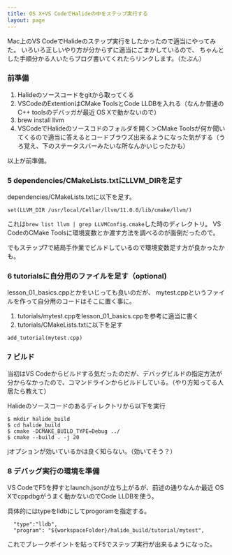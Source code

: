 ```yaml
---
title: OS X+VS CodeでHalideの中をステップ実行する
layout: page
---
```


Mac上のVS CodeでHalideのステップ実行をしたかったので適当にやってみた。
いろいろ正しいやり方が分からずに適当にごまかしているので、
ちゃんとした手順分かる人いたらブログ書いてくれたらリンクします。（たぶん）

### 前準備

1. Halideのソースコードをgitから取ってくる
2. VSCodeのExtentionはCMake ToolsとCode LLDBを入れる（なんか普通のC++ toolsのデバッガが最近 OS Xで動かないので）
3. brew install llvm
4. VSCodeでHalideのソースコドのフォルダを開く＞CMake Toolsが何か聞いてくるので適当に答えるとコードブラウズ出来るようになった気がする（うろ覚え、下のステータスバーみたいな所なんかいじったかも）

以上が前準備。

### 5 dependencies/CMakeLists.txtにLLVM_DIRを足す

dependencies/CMakeLists.txtに以下を足す。

`set(LLVM_DIR /usr/local/Cellar/llvm/11.0.0/lib/cmake/llvm/)`

これは`brew list llvm | grep LLVMConfig.cmake`した時のディレクトリ。
VS CodeのCMake Toolsに環境変数とか渡す方法を調べるのが面倒だったので。

でもステップ7で結局手作業でビルドしているので環境変数足す方が良かったかも。

### 6 tutorialsに自分用のファイルを足す（optional)

lesson_01_basics.cppとかをいじっても良いのだが、
mytest.cppというファイルを作って自分用のコードはそこに置く事に。

1. tutorials/mytest.cppをlesson_01_basics.cppを参考に適当に書く
2. tutorials/CMakeLists.txtに以下を足す

`add_tutorial(mytest.cpp)`

### 7 ビルド

当初はVS Codeからビルドする気だったのだが、デバッグビルドの指定方法が分からなかったので、コマンドラインからビルドしている。（やり方知ってる人居たら教えて）

Halideのソースコードのあるディレクトリから以下を実行

```
$ mkdir halide_build
$ cd halide_build
$ cmake -DCMAKE_BUILD_TYPE=Debug ../
$ cmake --build . -j 20
```

jオプションが効いているかは良く知らない。（効いてそう？）

### 8 デバッグ実行の環境を準備

VS CodeでF5を押すとlaunch.jsonが立ち上がるが、前述の通りなんか最近 OS Xでcppdbgがうまく動かないのでCode LLDBを使う。

具体的にはtypeをlldbにしてprogoramを指定する。

```
  "type":"lldb",
  "program": "${workspaceFolder}/halide_build/tutorial/mytest",
```

これでブレークポイントを貼ってF5でステップ実行が出来るようになった。

